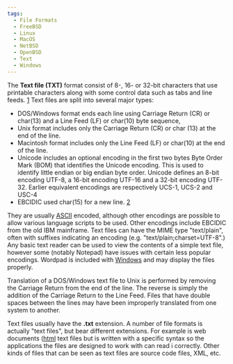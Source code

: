 ```yaml
---
tags:
  - File Formats
  - FreeBSD
  - Linux
  - MacOS
  - NetBSD
  - OpenBSD
  - Text
  - Windows
---
```

The **Text file (TXT)** format consist of 8-, 16- or 32-bit characters
that use printable characters along with some control data such as tabs
and line feeds. [1](http://en.wikipedia.org/wiki/Text_file) Text files
are split into several major types:

- DOS/Windows format ends each line using Carriage Return (CR) or
  char(13) and a Line Feed (LF) or char(10) byte sequence,
- Unix format includes only the Carriage Return (CR) or char (13) at the
  end of the line.
- Macintosh format includes only the Line Feed (LF) or char(10) at the
  end of the line.
- Unicode includes an optional encoding in the first two bytes Byte
  Order Mark (BOM) that identifies the Unicode encoding. This is used to
  identify little endian or big endian byte order. Unicode defines an
  8-bit encoding UTF-8, a 16-bit encoding UTF-16 and a 32-bit encoding
  UTF-32. Earlier equivalent encodings are respectively UCS-1, UCS-2 and
  USC-4
- EBCIDIC used char(15) for a new line.
  [2](http://en.wikipedia.org/wiki/EBCDIC)

They are usually [ASCII](ascii.md) encoded, although other encodings are
possible to allow various language scripts to be used. Other encodings include
EBCIDIC from the old IBM mainframe. Text files can have the MIME type
"text/plain", often with suffixes indicating an encoding (e.g.
"text/plain;charset=UTF-8".) Any basic text reader can be used to view the
contents of a simple text file, however some (notably Notepad) have issues with
certain less popular encodings. Wordpad is included with [Windows](windows.md)
and may display the files properly.

Translation of a DOS/Windows text file to Unix is performed by removing
the Carriage Return from the end of the line. The reverse is simply the
addition of the Carriage Return to the Line Feed. Files that have double
spaces between the lines may have been improperly translated from one
system to another.

Text files usually have the **.txt** extension. A number of file formats
is actually "text files", but bear different extensions. For example is
web documents ([html](html.md) text files but is written
with a specific syntax so the applications the files are designed to
work with can read i correctly. Other kinds of files that can be seen as
text files are source code files, XML, etc.
